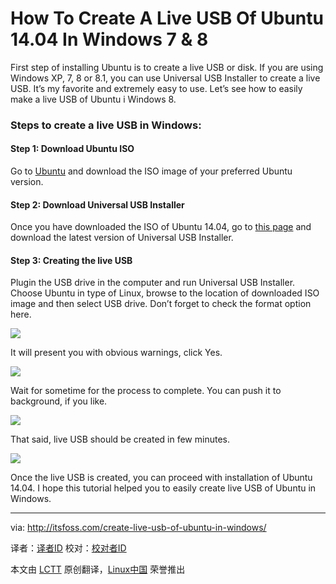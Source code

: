 How To Create A Live USB Of Ubuntu 14.04 In Windows 7 & 8
================================================================================
First step of installing Ubuntu is to create a live USB or disk. If you are using Windows XP, 7, 8 or 8.1, you can use Universal USB Installer to create a live USB. It’s my favorite and extremely easy to use. Let’s see how to easily make a live USB of Ubuntu i Windows 8.

### Steps to create a live USB in Windows: ###

#### Step 1: Download Ubuntu ISO ####

Go to [Ubuntu][1] and download the ISO image of your preferred Ubuntu version.

#### Step 2: Download Universal USB Installer ####

Once you have downloaded the ISO of Ubuntu 14.04, go to [this page][2] and download the latest version of Universal USB Installer.

#### Step 3: Creating the live USB ####

Plugin the USB drive in the computer and run Universal USB Installer. Choose Ubuntu in type of Linux, browse to the location of downloaded ISO image and then select USB drive. Don’t forget to check the format option here.

![](http://itsfoss.com/wp-content/uploads/2014/05/Create_Live_USB_Ubuntu_1404.png)

It will present you with obvious warnings, click Yes.

![](http://itsfoss.com/wp-content/uploads/2014/05/Create_Live_USB_Ubuntu_1404_1.png)

Wait for sometime for the process to complete. You can push it to background, if you like.

![](http://itsfoss.com/wp-content/uploads/2014/05/Create_Live_USB_Ubuntu_1404_2.png)

That said, live USB should be created in few minutes.

![](http://itsfoss.com/wp-content/uploads/2014/05/Create_Live_USB_Ubuntu_1404_3.png)

Once the live USB is created, you can proceed with installation of Ubuntu 14.04. I hope this tutorial helped you to easily create live USB of Ubuntu in Windows.

--------------------------------------------------------------------------------

via: http://itsfoss.com/create-live-usb-of-ubuntu-in-windows/

译者：[译者ID](https://github.com/译者ID) 校对：[校对者ID](https://github.com/校对者ID)

本文由 [LCTT](https://github.com/LCTT/TranslateProject) 原创翻译，[Linux中国](http://linux.cn/) 荣誉推出

[1]:http://www.ubuntu.com/download/desktop/
[2]:http://www.pendrivelinux.com/universal-usb-installer-easy-as-1-2-3/